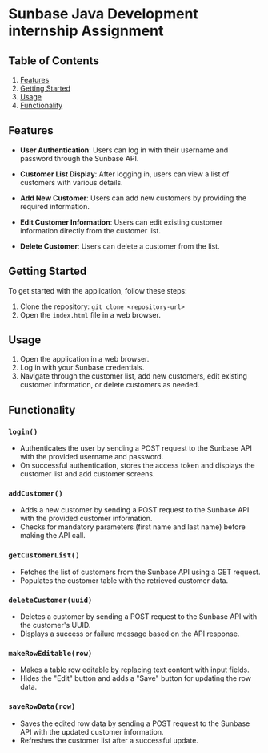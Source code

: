 # Sunbase Java Development internship Assignment


## Table of Contents

1. [Features](#features)
2. [Getting Started](#getting-started)
3. [Usage](#usage)
4. [Functionality](#functionality)

## Features

- **User Authentication**: Users can log in with their username and password through the Sunbase API.

- **Customer List Display**: After logging in, users can view a list of customers with various details.

- **Add New Customer**: Users can add new customers by providing the required information.

- **Edit Customer Information**: Users can edit existing customer information directly from the customer list.

- **Delete Customer**: Users can delete a customer from the list.

## Getting Started

To get started with the application, follow these steps:

1. Clone the repository: `git clone <repository-url>`
2. Open the `index.html` file in a web browser.

## Usage

1. Open the application in a web browser.
2. Log in with your Sunbase credentials.
3. Navigate through the customer list, add new customers, edit existing customer information, or delete customers as needed.

## Functionality

### `login()`

- Authenticates the user by sending a POST request to the Sunbase API with the provided username and password.
- On successful authentication, stores the access token and displays the customer list and add customer screens.

### `addCustomer()`

- Adds a new customer by sending a POST request to the Sunbase API with the provided customer information.
- Checks for mandatory parameters (first name and last name) before making the API call.

### `getCustomerList()`

- Fetches the list of customers from the Sunbase API using a GET request.
- Populates the customer table with the retrieved customer data.

### `deleteCustomer(uuid)`

- Deletes a customer by sending a POST request to the Sunbase API with the customer's UUID.
- Displays a success or failure message based on the API response.

### `makeRowEditable(row)`

- Makes a table row editable by replacing text content with input fields.
- Hides the "Edit" button and adds a "Save" button for updating the row data.

### `saveRowData(row)`

- Saves the edited row data by sending a POST request to the Sunbase API with the updated customer information.
- Refreshes the customer list after a successful update.

